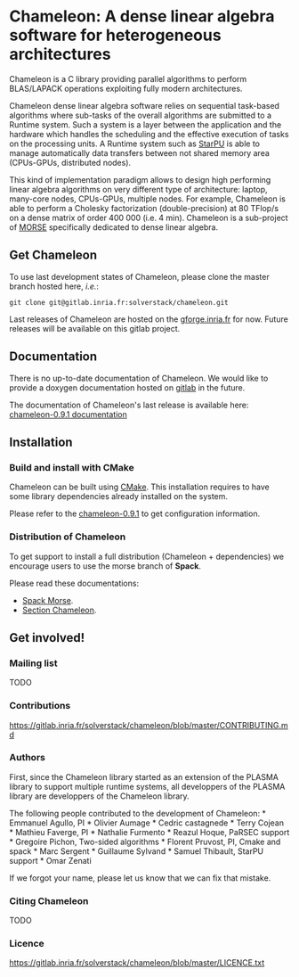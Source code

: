 Chameleon: A dense linear algebra software for heterogeneous architectures
====================

Chameleon is a C library providing parallel algorithms to perform
BLAS/LAPACK operations exploiting fully modern architectures.

Chameleon dense linear algebra software relies on sequential
task-based algorithms where sub-tasks of the overall algorithms are
submitted to a Runtime system. Such a system is a layer between the
application and the hardware which handles the scheduling and the
effective execution of tasks on the processing units. A Runtime system
such as [StarPU](http://starpu.gforge.inria.fr/) is able to manage
automatically data transfers between not shared memory area
(CPUs-GPUs, distributed nodes).

This kind of implementation paradigm allows to design high performing
linear algebra algorithms on very different type of architecture:
laptop, many-core nodes, CPUs-GPUs, multiple nodes. For example,
Chameleon is able to perform a Cholesky factorization
(double-precision) at 80 TFlop/s on a dense matrix of order 400 000
(i.e. 4 min). Chameleon is a sub-project of
[MORSE](http://icl.cs.utk.edu/morse/) specifically dedicated to dense
linear algebra.

Get Chameleon
---------------------

To use last development states of Chameleon, please clone the master
branch hosted here, *i.e.*:

    git clone git@gitlab.inria.fr:solverstack/chameleon.git

Last releases of Chameleon are hosted on the
[gforge.inria.fr](https://gforge.inria.fr/frs/?group_id=2884) for now.
Future releases will be available on this gitlab project.

Documentation
---------------------

There is no up-to-date documentation of Chameleon.  We would like to
provide a doxygen documentation hosted on
[gitlab](https://about.gitlab.com/2016/04/07/gitlab-pages-setup/) in
the future.

The documentation of Chameleon's last release is available here:
[chameleon-0.9.1
documentation](http://morse.gforge.inria.fr/chameleon/0.9.1/chameleon_users_guide-0.9.1.html)

Installation
---------------------

### Build and install with CMake

Chameleon can be built using [CMake](https://cmake.org/). This
installation requires to have some library dependencies already
installed on the system.

Please refer to the
[chameleon-0.9.1](http://morse.gforge.inria.fr/chameleon/0.9.1/chameleon_users_guide-0.9.1.html#Installing-CHAMELEON)
to get configuration information.

### Distribution of Chameleon
To get support to install a full distribution (Chameleon +
dependencies) we encourage users to use the morse branch of
**Spack**.

Please read these documentations:

* [Spack Morse](http://morse.gforge.inria.fr/spack/spack.html).
* [Section Chameleon](http://morse.gforge.inria.fr/spack/spack.html#sec-2-1).

Get involved!
---------------------

### Mailing list

TODO

### Contributions

https://gitlab.inria.fr/solverstack/chameleon/blob/master/CONTRIBUTING.md

### Authors

First, since the Chameleon library started as an extension of the PLASMA library 
to support multiple runtime systems, all developpers of the PLASMA library are 
developpers of the Chameleon library.

The following people contributed to the development of Chameleon:
    * Emmanuel Agullo, PI
	* Olivier Aumage
	* Cedric castagnede
	* Terry Cojean
	* Mathieu Faverge, PI
	* Nathalie Furmento
	* Reazul Hoque, PaRSEC support
	* Gregoire Pichon, Two-sided algorithms
	* Florent Pruvost, PI, Cmake and spack 
	* Marc Sergent
	* Guillaume Sylvand
	* Samuel Thibault, StarPU support
	* Omar Zenati

If we forgot your name, please let us know that we can fix that mistake.

### Citing Chameleon

TODO

### Licence

https://gitlab.inria.fr/solverstack/chameleon/blob/master/LICENCE.txt
